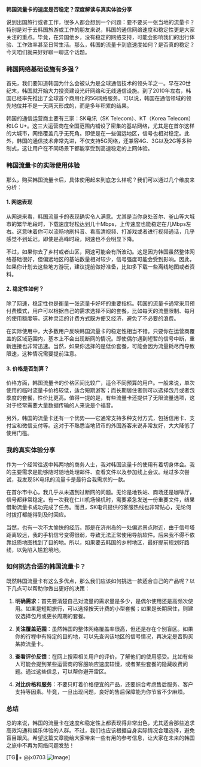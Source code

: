 **韩国流量卡的速度是否稳定？深度解读与真实体验分享**

说到出国旅行或者工作，很多人都会想到一个问题：要不要买一张当地的流量卡？特别是对于去韩国旅游或工作的朋友来说，韩国的通信网络速度和稳定性更是大家关注的重点。毕竟，在异国他乡，没有稳定的网络支持，可能会影响我们的出行体验、工作效率甚至日常生活。那么，韩国的流量卡到底速度如何？是否真的稳定？今天咱们就来好好聊一聊这个话题。

### 韩国网络基础设施有多强？

首先，我们要知道韩国为什么会被认为是全球通信技术的领头羊之一。早在20世纪末，韩国就开始大力投资建设光纤网络和无线通信设施。到了2010年左右，韩国已经率先推出了全球首个商用化的5G网络服务。可以说，韩国在通信领域的领先地位并不是一天两天形成的，而是多年积累的结果。

韩国的通信运营商主要有三家：SK电讯（SK Telecom）、KT（Korea Telecom）和LG U+。这三大运营商在全国范围内铺设了密集的基站网络，尤其是在首尔这样的大城市，网络覆盖几乎无死角。即使是在一些偏远地区，信号也相对稳定。此外，韩国的通信技术非常先进，不仅支持5G网络，还兼容4G、3G以及2G等多种制式，这让用户在不同场景下都能享受到高速稳定的上网体验。

### 韩国流量卡的实际使用体验

那么，购买韩国流量卡后，具体使用起来到底怎么样呢？我们可以通过几个维度来分析：

#### 1. 网速表现

从网速来看，韩国流量卡的表现确实令人满意。尤其是当你身处首尔、釜山等大城市的繁华地段时，下载速度轻松达到几十Mbps，上传速度也能稳定在几Mbps左右。这意味着你可以流畅地刷抖音、看高清视频、打游戏或者进行视频通话，几乎感觉不到延迟。即使是高峰时段，网速也不会明显下降。

不过，如果你去了乡村或者山区，网速可能会有所波动。这是因为韩国虽然整体网络基础很好，但偏远地区的基站数量相对较少，信号强度可能会受到影响。因此，如果你计划去这些地方游玩，建议提前做好准备，比如多下载一些离线地图或者资料。

#### 2. 稳定性如何？

除了网速，稳定性也是衡量一张流量卡好坏的重要指标。韩国的流量卡通常采用预付费模式，用户可以根据自己的需求选择不同的套餐，比如每天的流量限制、每月的使用额度等。这种灵活的计费方式既方便又经济，避免了不必要的浪费。

在实际使用中，大多数用户反映韩国流量卡的稳定性相当不错。只要你在运营商覆盖的区域范围内，基本上不会出现断网的情况。即使偶尔遇到短暂的信号中断，重新连接也非常迅速。当然，如果你选择的是低价套餐，可能会因为流量耗尽而导致限速，这种情况需要提前注意。

#### 3. 价格是否划算？

价格方面，韩国流量卡的价格区间比较广，适合不同预算的用户。一般来说，单次使用的临时流量卡价格较低，适合短期游客；而长期居住者则可以选择包月或者包季度的套餐，性价比更高。值得一提的是，有些流量卡还提供了无限流量选项，这对于经常需要大量数据传输的人来说是个福音。

另外，韩国的流量卡还有一个优势——它通常支持多种支付方式，包括信用卡、支付宝和微信支付等。这对于不熟悉当地货币的外国游客来说非常友好，大大降低了使用门槛。

### 我的真实体验分享

作为一个经常往返中韩两地的商务人士，我对韩国流量卡的使用有着切身体会。我的主要需求是能够随时随地处理邮件、查看文件以及参加线上会议。经过多次尝试，我发现SK电讯的流量卡是最符合我需求的一款。

在首尔市中心，我几乎从未遇到过断网的问题。无论是地铁站、商场还是咖啡厅，信号都非常稳定。有一次我在仁川机场候机时，需要紧急发送一份重要文件，结果借助流量卡成功完成了任务。而且，SK电讯提供的客服热线也非常贴心，无论何时拨打都能得到及时回应。

当然，也有一次不太愉快的经历。那是在济州岛的一处偏远景点附近，由于信号塔距离较远，我的手机信号变得很弱，导致无法正常使用导航软件。后来我不得不依靠纸质地图找到了目的地。所以，如果要去韩国的乡村地区，最好提前规划好路线，以免陷入尴尬境地。

### 如何挑选合适的韩国流量卡？

既然韩国流量卡有这么多优点，那么我们应该如何挑选一款适合自己的产品呢？以下几点可以帮助你做出更好的决策：

1. **明确需求**：首先要清楚自己对流量的需求量是多少，是偶尔使用还是高频次使用。如果是短期旅行，可以选择按天计费的小型套餐；如果是长期居住，则建议选择包月或更长周期的套餐。
   
2. **关注覆盖范围**：虽然韩国的整体网络覆盖率很高，但还是存在个别盲区。如果你的行程中有特定的目的地，可以先查询该地区的信号情况，再决定是否购买某款流量卡。

3. **查看评价反馈**：在网上搜索相关用户的评价，了解他们的使用感受。比如有些人可能会提到某些运营商的客服响应速度较慢，或者某些套餐的隐藏收费问题。通过这些信息，可以帮你避开雷区。

4. **对比价格和服务**：不要只盯着价格便宜的产品，还要综合考虑售后服务、客户支持等因素。毕竟，一旦出现问题，良好的售后保障能为你节省不少麻烦。

### 总结

总的来说，韩国的流量卡在速度和稳定性上都表现得非常出色，尤其适合那些追求高效沟通和娱乐体验的人群。不过，我们也应该根据自身实际情况合理选择，避免盲目跟风。希望这篇文章能给大家带来一些有用的参考信息，让大家在未来的韩国之旅中不再为网络问题发愁！

[TG💪+ @jx0703 ![Image](https://github.com/user-attachments/assets/dbca1d08-cadb-493c-b0ec-ad6f7a83f270)]